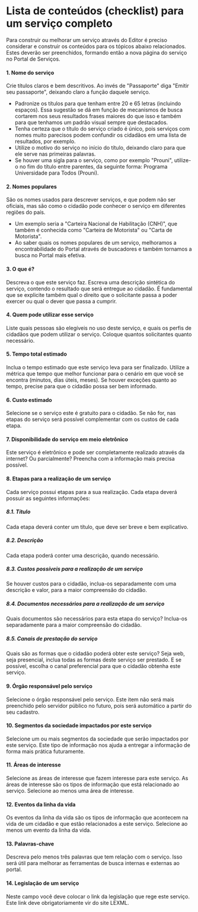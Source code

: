 # Lista de conteúdos (checklist) para um serviço completo

Para construir ou melhorar um serviço através do Editor é preciso considerar e construir os conteúdos para os tópicos abaixo relacionados. Estes deverão ser preenchidos, formando então a nova página do serviço no Portal de Serviços.

#### 1. Nome do serviço

Crie títulos claros e bem descritivos. Ao invés de "Passaporte" diga "Emitir seu passaporte", deixando claro a função daquele serviço.

* Padronize os títulos para que tenham entre 20 e 65 letras (incluindo espaços). Essa sugestão se dá em função de mecanismos de busca cortarem nos seus resultados frases maiores do que isso e também para que tenhamos um padrão visual sempre que destacados.
* Tenha certeza que o título do serviço criado é único, pois serviços com nomes muito parecisos podem confundir os cidadãos em uma lista de resultados, por exemplo.
* Utilize o motivo do serviço no início do título, deixando claro para que ele serve nas primeiras palavras.
* Se houver uma sigla para o serviço, como por exemplo "Prouni", utilize-o no fim do título entre parentes, da seguinte forma: Programa Universidade para Todos (Prouni).

#### 2. Nomes populares

São os nomes usados para descrever serviços, e que podem não ser oficiais, mas são como o cidadão pode conhecer o serviço em diferentes regiões do país. 
* Um exemplo seria a "Carteira Nacional de Habilitação (CNH)", que também é conhecida como "Carteira de Motorista" ou "Carta de Motorista". 
* Ao saber quais os nomes populares de um serviço, melhoramos a encontrabilidade do Portal através de buscadores e também tornamos a busca no Portal mais efetiva.

#### 3. O que é?

Descreva o que este serviço faz. Escreva uma descrição sintética do serviço, contendo o resultado que será entregue ao cidadão. É fundamental que se explicite também qual o direito que o solicitante passa a poder exercer ou qual o dever que passa a cumprir.

#### 4. Quem pode utilizar esse serviço

Liste quais pessoas são elegíveis no uso deste serviço, e quais os perfis de cidadãos que podem utilizar o serviço. Coloque quantos solicitantes quanto necessário.

#### 5. Tempo total estimado

Inclua o tempo estimado que este serviço leva para ser finalizado. Utilize a métrica que tempo que melhor funcionar para o cenário em que você se encontra (minutos, dias úteis, meses). Se houver exceções quanto ao tempo, precise para que o cidadão possa ser bem informado.

#### 6. Custo estimado

Selecione se o serviço este é gratuito para o cidadão. Se não for, nas etapas do serviço será possível complementar com os custos de cada etapa.

#### 7. Disponibilidade do serviço em meio eletrônico

Este serviço é eletrônico e pode ser completamente realizado através da internet? Ou parcialmente? Preencha com a informação mais precisa possível.

#### 8. Etapas para a realização de um serviço

Cada serviço possui etapas para a sua realização. Cada etapa deverá possuir as seguintes informações: 

##### 8.1. Título 

Cada etapa deverá conter um título, que deve ser breve e bem explicativo.

##### 8.2. Descrição 

Cada etapa poderá conter uma descrição, quando necessário.

##### 8.3. Custos possíveis para a realização de um serviço

Se houver custos para o cidadão, inclua-os separadamente com uma descrição e valor, para a maior compreensão do cidadão.

##### 8.4. Documentos necessários para a realização de um serviço

Quais documentos são necessários para esta etapa do serviço? Inclua-os separadamente para a maior compreensão do cidadão.

##### 8.5. Canais de prestação do serviço

Quais são as formas que o cidadão poderá obter este serviço? Seja web, seja presencial, inclua todas as formas deste serviço ser prestado. E se possível, escolha o canal preferencial para que o cidadão obtenha este serviço.

#### 9. Órgão responsável pelo serviço

Selecione o órgão responsável pelo serviço. Este item não será mais preenchido pelo servidor público no futuro, pois será automático a partir do seu cadastro.

#### 10. Segmentos da sociedade impactados por este serviço

Selecione um ou mais segmentos da sociedade que serão impactados por este serviço. Este tipo de informação nos ajuda a entregar a informação de forma mais prática futuramente.

#### 11. Áreas de interesse 

Selecione as áreas de interesse que fazem interesse para este serviço. As áreas de interesse são os tipos de informação que está relacionado ao serviço. Selecione ao menos uma área de interesse.

#### 12. Eventos da linha da vida

Os eventos da linha da vida são os tipos de informação que acontecem na vida de um cidadão e que estão relacionados a este serviço. Selecione ao menos um evento da linha da vida.

#### 13. Palavras-chave

Descreva pelo menos três palavras que tem relação com o serviço. Isso será útil para melhorar as ferramentas de busca internas e externas ao portal.

#### 14. Legislação de um serviço

Neste campo você deve colocar o link da legislação que rege este serviço. Este link deve obrigatoriamente vir do site LEXML.